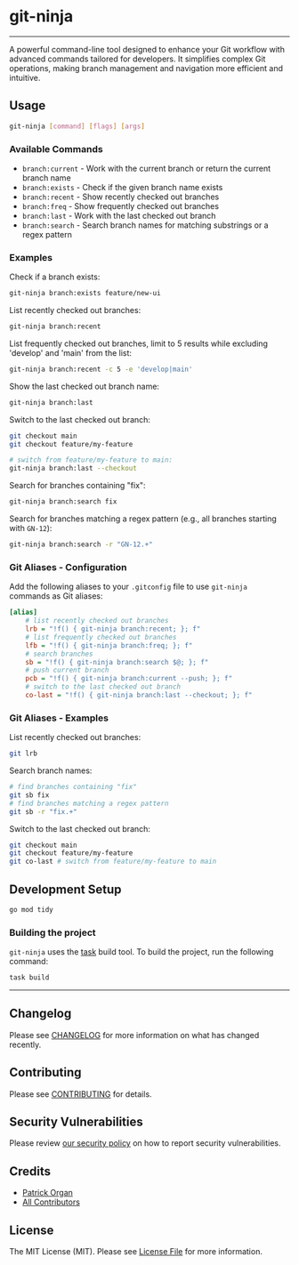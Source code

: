 # git-ninja

---

A powerful command-line tool designed to enhance your Git workflow with advanced commands tailored for developers. 
It simplifies complex Git operations, making branch management and navigation more efficient and intuitive.

## Usage

```bash
git-ninja [command] [flags] [args]
```

### Available Commands

- `branch:current` - Work with the current branch or return the current branch name
- `branch:exists` - Check if the given branch name exists
- `branch:recent` - Show recently checked out branches
- `branch:freq` - Show frequently checked out branches
- `branch:last` - Work with the last checked out branch
- `branch:search` - Search branch names for matching substrings or a regex pattern

### Examples

Check if a branch exists:

```bash
git-ninja branch:exists feature/new-ui
```

List recently checked out branches:

```bash
git-ninja branch:recent
```

List frequently checked out branches, limit to 5 results while excluding 'develop' and 'main' from the list:

```bash
git-ninja branch:recent -c 5 -e 'develop|main'
```

Show the last checked out branch name:

```bash
git-ninja branch:last
```

Switch to the last checked out branch:

```bash
git checkout main
git checkout feature/my-feature

# switch from feature/my-feature to main:
git-ninja branch:last --checkout 
```

Search for branches containing "fix":

```bash
git-ninja branch:search fix
```

Search for branches matching a regex pattern (e.g., all branches starting with `GN-12`):

```bash
git-ninja branch:search -r "GN-12.+"
```

### Git Aliases - Configuration

Add the following aliases to your `.gitconfig` file to use `git-ninja` commands as Git aliases:

```ini
[alias]
    # list recently checked out branches
    lrb = "!f() { git-ninja branch:recent; }; f"
    # list frequently checked out branches
    lfb = "!f() { git-ninja branch:freq; }; f"
    # search branches
    sb = "!f() { git-ninja branch:search $@; }; f"
    # push current branch
    pcb = "!f() { git-ninja branch:current --push; }; f"
    # switch to the last checked out branch
    co-last = "!f() { git-ninja branch:last --checkout; }; f"
```

### Git Aliases - Examples

List recently checked out branches:

```bash
git lrb
```

Search branch names:

```bash
# find branches containing "fix"
git sb fix
# find branches matching a regex pattern
git sb -r "fix.+"
```

Switch to the last checked out branch:

```bash
git checkout main
git checkout feature/my-feature
git co-last # switch from feature/my-feature to main
```

## Development Setup

```bash
go mod tidy
```

### Building the project

`git-ninja` uses the [task](https://github.com/go-task/task) build tool. To build the project, run the following command:

```bash
task build
```

---

## Changelog

Please see [CHANGELOG](CHANGELOG.md) for more information on what has changed recently.

## Contributing

Please see [CONTRIBUTING](.github/CONTRIBUTING.md) for details.

## Security Vulnerabilities

Please review [our security policy](../../security/policy) on how to report security vulnerabilities.

## Credits

- [Patrick Organ](https://github.com/patinthehat)
- [All Contributors](../../contributors)

## License

The MIT License (MIT). Please see [License File](LICENSE) for more information.
